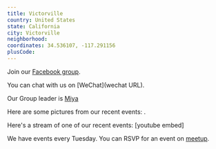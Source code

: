 ```yaml
---
title: Victorville
country: United States
state: California
city: Victorville
neighborhood: 
coordinates: 34.536107, -117.291156
plusCode:
---
```

Join our [Facebook group](https://www.facebook.com/groups/free.code.camp.victorville).

You can chat with us on [WeChat](wechat URL).

Our Group leader is [Miya](freecodecamp.org/miya)

Here are some pictures from our recent events:
![]().

Here's a stream of one of our recent events:
[youtube embed]

We have events every Tuesday. You can RSVP for an event on [meetup](meetupurl).
